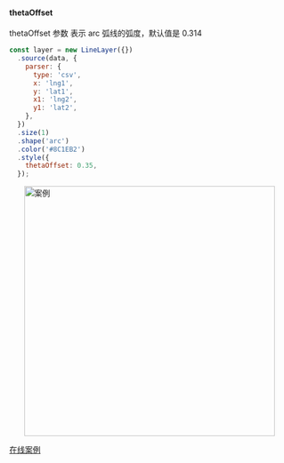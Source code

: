 #### thetaOffset

thetaOffset 参数 表示 arc 弧线的弧度，默认值是 0.314

```javascript
const layer = new LineLayer({})
  .source(data, {
    parser: {
      type: 'csv',
      x: 'lng1',
      y: 'lat1',
      x1: 'lng2',
      y1: 'lat2',
    },
  })
  .size(1)
  .shape('arc')
  .color('#8C1EB2')
  .style({
    thetaOffset: 0.35,
  });
```
<img width="450px" style="display: block;margin: 0 auto;" alt="案例" src='https://gw.alipayobjects.com/mdn/rms_816329/afts/img/A*qRFaR7Ko274AAAAAAAAAAAAAARQnAQ'>

[在线案例](/examples/gallery/animate#route_line)
